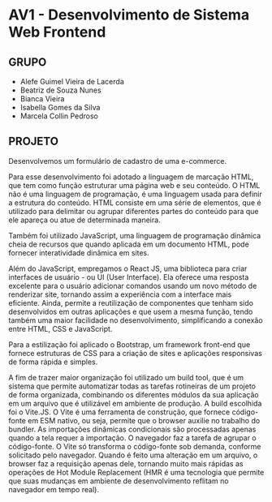 # **AV1 - Desenvolvimento de Sistema Web Frontend**

## **GRUPO**
- Alefe Guimel Vieira de Lacerda
- Beatriz de Souza Nunes
- Bianca Vieira
- Isabella Gomes da Silva 
- Marcela Collin Pedroso

## **PROJETO**
Desenvolvemos um formulário de cadastro de uma e-commerce. 

Para esse desenvolvimento foi adotado a linguagem de marcação HTML, que tem como função estruturar uma página web e seu conteúdo. O HTML não é uma linguagem de programação, é uma linguagem usada para definir a estrutura do conteúdo. HTML consiste em uma série de elementos, que é utilizado para delimitar ou agrupar diferentes partes do conteúdo para que ele apareça ou atue de determinada maneira. 

Também foi utilizado JavaScript, uma linguagem de programação dinâmica cheia de recursos que quando aplicada em um documento HTML, pode fornecer interatividade dinâmica em sites. 

Além do JavaScript, empregamos o React JS, uma biblioteca para criar interfaces de usuário - ou UI (User Interface). Ela oferece uma resposta excelente para o usuário adicionar comandos usando um novo método de renderizar site, tornando assim a experiência com a interface mais eficiente. Ainda, permite a reutilização de componentes que tenham sido desenvolvidos em outras aplicações e que usem a mesma função, tendo também uma maior facilidade no desenvolvimento, simplificando a conexão entre HTML, CSS e JavaScript.

Para a estilização foi aplicado o Bootstrap, um framework front-end que fornece estruturas de CSS para a criação de sites e aplicações responsivas de forma rápida e simples.

A fim de trazer maior organização foi utilizado um build tool, que é um sistema que permite automatizar todas as tarefas rotineiras de um projeto de forma organizada, combinando os diferentes módulos da sua aplicação em um arquivo que é utilizável em ambiente de produção. A build escolhida foi o Vite.JS. O Vite é uma ferramenta de construção, que fornece código-fonte em ESM nativo, ou seja, permite que o browser auxilie no trabalho do bundler. As importações dinâmicas condicionais são processadas apenas quando a tela requer a importação. O navegador faz a tarefa de agrupar o código-fonte. O Vite só transforma o código-fonte sob demanda, conforme solicitado pelo navegador. Quando é feito uma alteração em um arquivo, o browser faz a requisição apenas dele, tornando muito mais rápidas as operações de Hot Module Replacement (HMR é uma tecnologia que permite que suas mudanças em ambiente de desenvolvimento reflitam no navegador em tempo real).